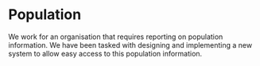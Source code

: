 # Population
We work for an organisation that requires reporting on population information.
We have been tasked with designing and implementing a new system to allow easy access to this population information.
